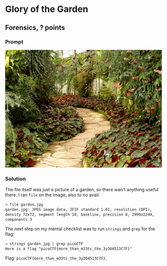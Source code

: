 # Glory of the Garden
## Forensics, ? points

### Prompt

![](garden.jpg)

### Solution

The file itself was just a picture of a garden, so there wan't anything useful there. I ran `file` on the image, also to no avail:

```shell
→ file garden.jpg
garden.jpg: JPEG image data, JFIF standard 1.01, resolution (DPI), density 72x72, segment length 16, baseline, precision 8, 2999x2249, components 3
```

The next step on my mental checklist was to run `strings` and `grep` for the flag:
```shell
→ strings garden.jpg | grep picoCTF
Here is a flag "picoCTF{more_than_m33ts_the_3y364513C7F}"
```

Flag: `picoCTF{more_than_m33ts_the_3y364513C7F}`.
